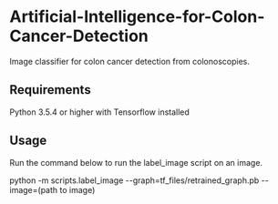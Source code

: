 # Artificial-Intelligence-for-Colon-Cancer-Detection
Image classifier for colon cancer detection from colonoscopies.

## Requirements
Python 3.5.4 or higher with Tensorflow installed

## Usage
Run the command below to run the label_image script on an image.

python -m scripts.label_image --graph=tf_files/retrained_graph.pb  --image=(path to image)
